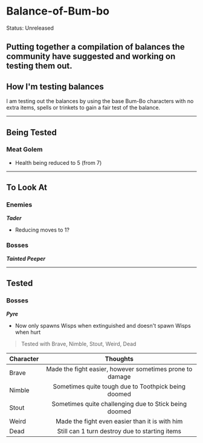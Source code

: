 # Balance-of-Bum-bo

Status: Unreleased

Putting together a compilation of balances the community have suggested and working on testing them out. 
---
## How I'm testing balances
I am testing out the balances by using the base Bum-Bo characters with no extra items, spells or trinkets to gain a fair test of the balance.

---
## Being Tested

### Meat Golem
* Health being reduced to 5 (from 7)

---
## To Look At

### Enemies
_**Tader**_
* Reducing moves to 1?

### Bosses

_**Tainted Peeper**_

---
## Tested

### Bosses

_**Pyre**_

* Now only spawns Wisps when extinguished and doesn't spawn Wisps when hurt

> Tested with Brave, Nimble, Stout, Weird, Dead

| Character  | Thoughts |
| -----------|:-------------:|
| Brave      | Made the fight easier, however sometimes prone to damage |
| Nimble     | Sometimes quite tough due to Toothpick being doomed     |
| Stout      | Sometimes quite challenging due to Stick being doomed     |
| Weird      | Made the fight even easier than it is with him |
| Dead       | Still can 1 turn destroy due to starting items |

